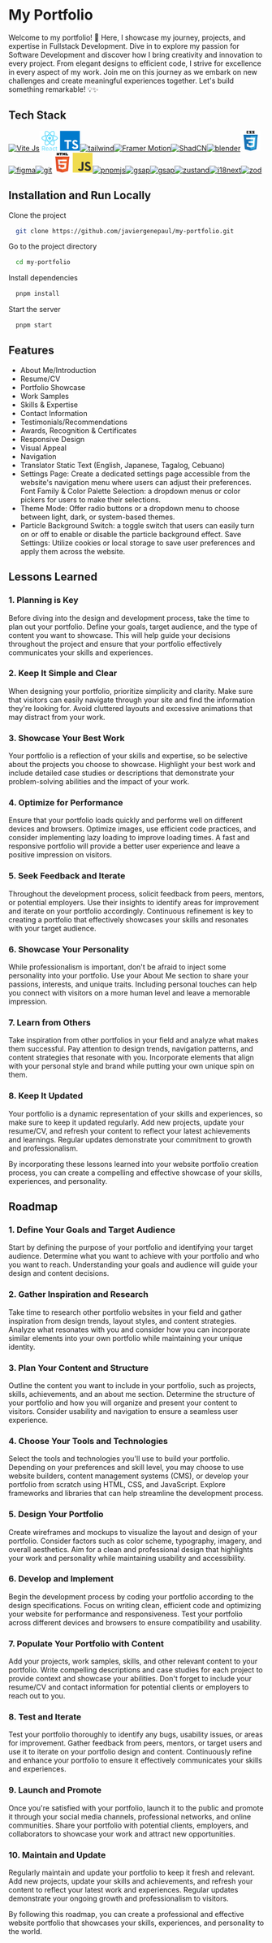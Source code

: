 
# My Portfolio

Welcome to my portfolio! 🚀 Here, I showcase my journey, projects, and expertise in Fullstack Development. Dive in to explore my passion for Software Development and discover how I bring creativity and innovation to every project. From elegant designs to efficient code, I strive for excellence in every aspect of my work. Join me on this journey as we embark on new challenges and create meaningful experiences together. Let's build something remarkable! 💡✨

## Tech Stack
<p align="left"><a href="https://vitejs.dev/" target="_blank" rel="noreferrer"><img src="https://upload.wikimedia.org/wikipedia/commons/f/f1/Vitejs-logo.svg" alt="Vite Js" width="40" height="40"/></a><a href="https://reactjs.org/" target="_blank" rel="noreferrer"><img src="https://raw.githubusercontent.com/devicons/devicon/master/icons/react/react-original-wordmark.svg" alt="react" width="40" height="40"/></a><a href="https://www.typescriptlang.org/" target="_blank" rel="noreferrer"><img src="https://raw.githubusercontent.com/devicons/devicon/master/icons/typescript/typescript-original.svg" alt="typescript" width="40" height="40"/></a><a href="https://tailwindcss.com/" target="_blank" rel="noreferrer"><img src="https://www.vectorlogo.zone/logos/tailwindcss/tailwindcss-icon.svg" alt="tailwind" width="40" height="40"/></a><a href="https://www.framer.com/motion/" target="_blank" rel="noreferrer"><img src="https://cdn.worldvectorlogo.com/logos/framer-motion.svg" alt="Framer Motion" width="40" height="40"/></a><a href="https://ui.shadcn.com/" target="_blank" rel="noreferrer"><img src="https://avatars.githubusercontent.com/u/139895814?s=200&v=4" alt="ShadCN" width="40" height="40"/></a><a href="https://www.blender.org/" target="_blank" rel="noreferrer"><img src="https://download.blender.org/branding/community/blender_community_badge_white.svg" alt="blender" width="40" height="40"/></a><a href="https://www.w3schools.com/css/" target="_blank" rel="noreferrer"><img src="https://raw.githubusercontent.com/devicons/devicon/master/icons/css3/css3-original-wordmark.svg" alt="css3" width="40" height="40"/></a><a href="https://www.figma.com/" target="_blank" rel="noreferrer"><img src="https://www.vectorlogo.zone/logos/figma/figma-icon.svg" alt="figma" width="40" height="40"/></a><a href="https://git-scm.com/" target="_blank" rel="noreferrer"><img src="https://www.vectorlogo.zone/logos/git-scm/git-scm-icon.svg" alt="git" width="40" height="40"/></a><a href="https://www.w3.org/html/" target="_blank" rel="noreferrer"><img src="https://raw.githubusercontent.com/devicons/devicon/master/icons/html5/html5-original-wordmark.svg" alt="html5" width="40" height="40"/></a><a href="https://developer.mozilla.org/en-US/docs/Web/JavaScript" target="_blank" rel="noreferrer"><img src="https://raw.githubusercontent.com/devicons/devicon/master/icons/javascript/javascript-original.svg" alt="javascript" width="40" height="40"/></a><a href="https://pnpm.io/" target="_blank" rel="noreferrer"><img src="https://encrypted-tbn0.gstatic.com/images?q=tbn:ANd9GcQFGdfm4TV8oBpvmwHUAZlLGFUocZu2BmQkI1Y4MtBSrw&s" alt="pnpmjs" width="40" height="40"/></a><a href="https://gsap.com/" target="_blank" rel="noreferrer"><img src="https://cdn.worldvectorlogo.com/logos/gsap-greensock.svg" alt="gsap" width="40" height="40"/></a><a href="https://threejs.org/" target="_blank" rel="noreferrer"><img src="https://global.discourse-cdn.com/standard17/uploads/threejs/optimized/2X/e/e4f86d2200d2d35c30f7b1494e96b9595ebc2751_2_744x750.png" alt="gsap" width="40" height="40"/><a href="https://zustand-demo.pmnd.rs/" target="_blank" rel="noreferrer"><img src="https://repository-images.githubusercontent.com/180328715/fca49300-e7f1-11ea-9f51-cfd949b31560" alt="zustand" width="70" height="40"/></a><a href="https://www.i18next.com/" target="_blank" rel="noreferrer"><img src="https://avatars.githubusercontent.com/u/8546082?s=200&v=4" alt="i18next	" width="40" height="40"/></a><a href="https://zod.dev/" target="_blank" rel="noreferrer"><img src="https://zod.dev/logo.svg" alt="zod" width="40" height="40"/></a></p>
    
## Installation and Run Locally

Clone the project

```bash
  git clone https://github.com/javiergenepaul/my-portfolio.git
```

Go to the project directory

```bash
  cd my-portfolio
```

Install dependencies

```bash
  pnpm install
```

Start the server

```bash
  pnpm start
```
## Features

- About Me/Introduction
- Resume/CV
- Portfolio Showcase
- Work Samples
- Skills & Expertise
- Contact Information
- Testimonials/Recommendations
- Awards, Recognition & Certificates
- Responsive Design
- Visual Appeal
- Navigation
- Translator Static Text (English, Japanese, Tagalog, Cebuano)
- Settings Page: Create a dedicated settings page accessible from the website's navigation menu where users can adjust their preferences.
Font Family & Color Palette Selection: a dropdown menus or color pickers for users to make their selections.
- Theme Mode: Offer radio buttons or a dropdown menu to choose between light, dark, or system-based themes.
- Particle Background Switch: a toggle switch that users can easily turn on or off to enable or disable the particle background effect.
Save Settings: Utilize cookies or local storage to save user preferences and apply them across the website.

## Lessons Learned

### 1. Planning is Key
Before diving into the design and development process, take the time to plan out your portfolio. Define your goals, target audience, and the type of content you want to showcase. This will help guide your decisions throughout the project and ensure that your portfolio effectively communicates your skills and experiences.

### 2. Keep It Simple and Clear
When designing your portfolio, prioritize simplicity and clarity. Make sure that visitors can easily navigate through your site and find the information they're looking for. Avoid cluttered layouts and excessive animations that may distract from your work.

### 3. Showcase Your Best Work
Your portfolio is a reflection of your skills and expertise, so be selective about the projects you choose to showcase. Highlight your best work and include detailed case studies or descriptions that demonstrate your problem-solving abilities and the impact of your work.

### 4. Optimize for Performance
Ensure that your portfolio loads quickly and performs well on different devices and browsers. Optimize images, use efficient code practices, and consider implementing lazy loading to improve loading times. A fast and responsive portfolio will provide a better user experience and leave a positive impression on visitors.

### 5. Seek Feedback and Iterate
Throughout the development process, solicit feedback from peers, mentors, or potential employers. Use their insights to identify areas for improvement and iterate on your portfolio accordingly. Continuous refinement is key to creating a portfolio that effectively showcases your skills and resonates with your target audience.

### 6. Showcase Your Personality
While professionalism is important, don't be afraid to inject some personality into your portfolio. Use your About Me section to share your passions, interests, and unique traits. Including personal touches can help you connect with visitors on a more human level and leave a memorable impression.

### 7. Learn from Others
Take inspiration from other portfolios in your field and analyze what makes them successful. Pay attention to design trends, navigation patterns, and content strategies that resonate with you. Incorporate elements that align with your personal style and brand while putting your own unique spin on them.

### 8. Keep It Updated
Your portfolio is a dynamic representation of your skills and experiences, so make sure to keep it updated regularly. Add new projects, update your resume/CV, and refresh your content to reflect your latest achievements and learnings. Regular updates demonstrate your commitment to growth and professionalism.

By incorporating these lessons learned into your website portfolio creation process, you can create a compelling and effective showcase of your skills, experiences, and personality.

## Roadmap

### 1. Define Your Goals and Target Audience
Start by defining the purpose of your portfolio and identifying your target audience. Determine what you want to achieve with your portfolio and who you want to reach. Understanding your goals and audience will guide your design and content decisions.

### 2. Gather Inspiration and Research
Take time to research other portfolio websites in your field and gather inspiration from design trends, layout styles, and content strategies. Analyze what resonates with you and consider how you can incorporate similar elements into your own portfolio while maintaining your unique identity.

### 3. Plan Your Content and Structure
Outline the content you want to include in your portfolio, such as projects, skills, achievements, and an about me section. Determine the structure of your portfolio and how you will organize and present your content to visitors. Consider usability and navigation to ensure a seamless user experience.

### 4. Choose Your Tools and Technologies
Select the tools and technologies you'll use to build your portfolio. Depending on your preferences and skill level, you may choose to use website builders, content management systems (CMS), or develop your portfolio from scratch using HTML, CSS, and JavaScript. Explore frameworks and libraries that can help streamline the development process.

### 5. Design Your Portfolio
Create wireframes and mockups to visualize the layout and design of your portfolio. Consider factors such as color scheme, typography, imagery, and overall aesthetics. Aim for a clean and professional design that highlights your work and personality while maintaining usability and accessibility.

### 6. Develop and Implement
Begin the development process by coding your portfolio according to the design specifications. Focus on writing clean, efficient code and optimizing your website for performance and responsiveness. Test your portfolio across different devices and browsers to ensure compatibility and usability.

### 7. Populate Your Portfolio with Content
Add your projects, work samples, skills, and other relevant content to your portfolio. Write compelling descriptions and case studies for each project to provide context and showcase your abilities. Don't forget to include your resume/CV and contact information for potential clients or employers to reach out to you.

### 8. Test and Iterate
Test your portfolio thoroughly to identify any bugs, usability issues, or areas for improvement. Gather feedback from peers, mentors, or target users and use it to iterate on your portfolio design and content. Continuously refine and enhance your portfolio to ensure it effectively communicates your skills and experiences.

### 9. Launch and Promote
Once you're satisfied with your portfolio, launch it to the public and promote it through your social media channels, professional networks, and online communities. Share your portfolio with potential clients, employers, and collaborators to showcase your work and attract new opportunities.

### 10. Maintain and Update
Regularly maintain and update your portfolio to keep it fresh and relevant. Add new projects, update your skills and achievements, and refresh your content to reflect your latest work and experiences. Regular updates demonstrate your ongoing growth and professionalism to visitors.

By following this roadmap, you can create a professional and effective website portfolio that showcases your skills, experiences, and personality to the world.
